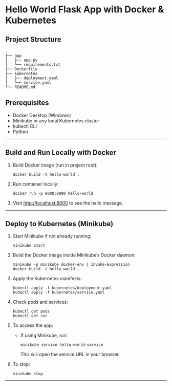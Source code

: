
# Hello World Flask App with Docker & Kubernetes

## Project Structure


``` 
.
├── app
│   ├── app.py
│   └── requirements.txt
├── Dockerfile
├── kubernetes
│   ├── deployment.yaml
│   └── service.yaml
└── README.md
```

## Prerequisites

- Docker Desktop (Windows)
- Minikube or any local Kubernetes cluster
- kubectl CLI
- Python

---

## Build and Run Locally with Docker

1. Build Docker image (run in project root):
   ```
   docker build -t hello-world .
   ```

2. Run container locally:
   ```
   docker run -p 8000:8000 hello-world
   ```

3. Visit [http://localhost:8000](http://localhost:8000) to see the hello message.

---

## Deploy to Kubernetes (Minikube)

1. Start Minikube if not already running:
   ```
   minikube start
   ```

2. Build the Docker image inside Minikube’s Docker daemon:
   ```
   minikube -p minikube docker-env | Invoke-Expression
   docker build -t hello-world .
   ```

3. Apply the Kubernetes manifests:
   ```
   kubectl apply -f kubernetes/deployment.yaml
   kubectl apply -f kubernetes/service.yaml
   ```

4. Check pods and services:
   ```
   kubectl get pods
   kubectl get svc
   ```

5. To access the app:
   - If using Minikube, run:
     ```
     minikube service hello-world-service
     ```
     This will open the service URL in your browser.

5. To stop:
     ```
     minikube stop
     ```


---
